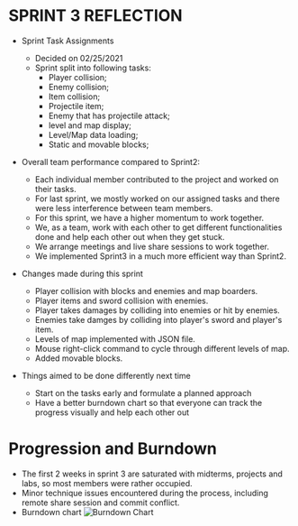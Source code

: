 # SPRINT 3 REFLECTION

- Sprint Task Assignments
  * Decided on 02/25/2021
  * Sprint split into following tasks: 
    * Player collision;
    * Enemy collision;
    * Item collision;
    * Projectile item;
    * Enemy that has projectile attack; 
    * level and map display;
    * Level/Map data loading;
    * Static and movable blocks; 
 
- Overall team performance compared to Sprint2:
  * Each individual member contributed to the project and worked on their tasks.
  * For last sprint, we mostly worked on our assigned tasks and there were less interference between team members.
  * For this sprint, we have a higher momentum to work together.
  * We, as a team, work with each other to get different functionalities done and help each other out when they get stuck.
  * We arrange meetings and live share sessions to work together.
  * We implemented Sprint3 in a much more efficient way than Sprint2. 
  
- Changes made during this sprint
  * Player collision with blocks and enemies and map boarders.
  * Player items and sword collision with enemies.
  * Player takes damages by colliding into enemies or hit by enemies.
  * Enemies take damges by colliding into player's sword and player's item.
  * Levels of map implemented with JSON file.
  * Mouse right-click command to cycle through different levels of map.
  * Added movable blocks.
  
- Things aimed to be done differently next time
  * Start on the tasks early and formulate a planned approach
  * Have a better burndown chart so that everyone can track the progress visually and help each other out

# Progression and Burndown 

- The first 2 weeks in sprint 3 are saturated with midterms, projects and labs, so most members were rather occupied.
- Minor technique issues encountered during the process, including remote share session and commit conflict.
- Burndown chart 
  ![Burndown Chart](https://i.ibb.co/sRH6rYw/burndown-Chart.png)




